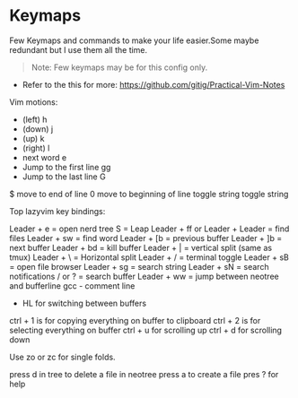 # Keymaps

Few Keymaps and commands to make your life easier.Some maybe redundant but I use
them all the time.

> Note: Few keymaps may be for this config only.


- Refer to the this for more: https://github.com/gitig/Practical-Vim-Notes

Vim motions:
- (left) h
- (down) j
- (up) k
- (right) l
- next word e
- Jump to the first line gg
- Jump to the last line G

$ move to end of line
0 move to beginning of line
<C-A> toggle string
<C-X> toggle string

Top lazyvim key bindings:

Leader + e = open nerd tree
S = Leap
Leader + ff or Leader + Leader = find files
Leader + sw = find word
Leader + [b = previous buffer
Leader + ]b = next buffer
Leader + bd = kill buffer
Leader + | = vertical split (same as tmux)
Leader + \ = Horizontal split
Leader + / = terminal toggle
Leader + sB = open file browser
Leader + sg = search string
Leader + sN = search notifications
/ or ? = search buffer
Leader + ww = jump between neotree and bufferline
gcc - comment line

- HL for switching between buffers

ctrl + 1 is for copying everything on buffer to clipboard
ctrl + 2 is for selecting everything on buffer
ctrl + u for scrolling up
ctrl + d for scrolling down

Use zo or zc for single folds.

press d in tree to delete a file in neotree
press a to create a file
pres ? for help
